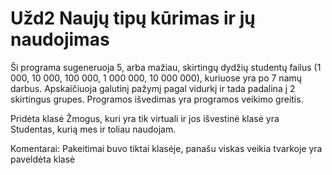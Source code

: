 # Užd2 Naujų tipų kūrimas ir jų naudojimas

Ši programa sugeneruoja 5, arba mažiau, skirtingų dydžių studentų failus (1 000, 10 000, 100 000, 1 000 000, 10 000 000), kuriuose yra po 7 namų darbus. Apskaičiuoja galutinį pažymį pagal vidurkį ir tada padalina į 2 skirtingus grupes. Programos išvedimas yra programos veikimo greitis.

Pridėta klasė Žmogus, kuri yra tik virtuali ir jos išvestinė klasė yra Studentas, kurią mes ir toliau naudojam.


Komentarai:
Pakeitimai buvo tiktai klasėje, panašu viskas veikia tvarkoje yra paveldėta klasė
